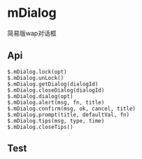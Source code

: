 mDialog
=======

简易版wap对话框

##  Api

```
$.mDialog.lock(opt)
$.mDialog.unLock()
$.mDialog.getDialog(dialogId)
$.mDialog.closeDialog(dialogId) 
$.mDialog.dialog(opt) 
$.mDialog.alert(msg, fn, title)
$.mDialog.confirm(msg, ok, cancel, title)
$.mDialog.prompt(title, defaultVal, fn)
$.mDialog.tips(msg, type, time) 
$.mDialog.closeTips()
```

## Test